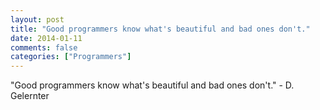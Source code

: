 ```yaml
---
layout: post
title: "Good programmers know what's beautiful and bad ones don't."
date: 2014-01-11
comments: false
categories: ["Programmers"]
---
```


<span class='quote'>"Good programmers know what's beautiful and bad ones don't."</span>
<span class='by'>- D. Gelernter</span>

